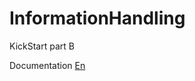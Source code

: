 # InformationHandling
KickStart part B

Documentation [En](https://fyodorovaleksej.github.io/InformationHandling/)

